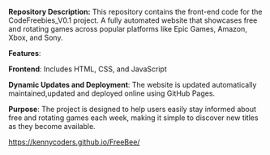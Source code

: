 
**Repository Description:** This repository contains the front-end code for the CodeFreebies_V0.1 project. 
A fully automated website that showcases free and rotating games across popular platforms like Epic Games, Amazon, Xbox, and Sony.


**Features**:

**Frontend**: Includes HTML, CSS, and JavaScript

**Dynamic Updates and Deployment**: The website is updated automatically maintained,updated and deployed online using GitHub Pages.

**Purpose**:
The project is designed to help users easily stay informed about free and rotating games each week, making it simple to discover new titles as they become available.

https://kennycoders.github.io/FreeBee/






